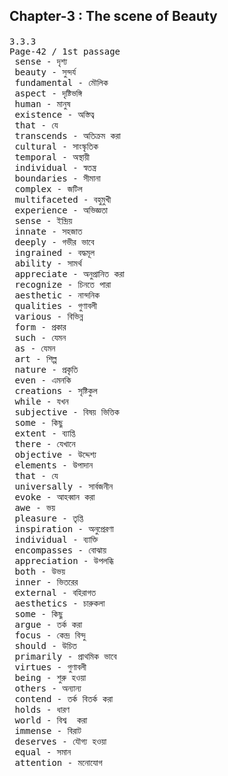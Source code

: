 ## Chapter-3 : The scene of Beauty

####

<pre>
<kbd>3.3.3</kbd><br><kbd>Page-42 / 1st passage</kbd>
 sense - দৃশ্য 
 beauty - সুন্দর্য 
 fundamental - মৌলিক 
 aspect - দৃষ্টিভঙ্গি 
 human - মানুষ 
 existence - অস্তিত্ব 
 that - যে 
 transcends - অতিক্রম করা 
 cultural - সাংস্কৃতিক  
 temporal - অস্থায়ী 
 individual - স্বতন্ত্র 
 boundaries - সীমানা 
 complex - জটিল 
 multifaceted - বহুমুখী 
 experience - অভিজ্ঞতা 
 sense - ইন্দ্রিয়
 innate - সহজাত 
 deeply - গভীর ভাবে 
 ingrained - বদ্ধমূল 
 ability - সামর্থ 
 appreciate - অনুপ্রানিত করা 
 recognize - চিনতে পারা 
 aesthetic - নান্দনিক 
 qualities - গুণাবলী 
 various - বিভিন্ন 
 form - প্রকার 
 such - যেমন 
 as - যেমন 
 art - শিল্প 
 nature - প্রকৃতি 
 even - এমনকি 
 creations - সৃষ্টিকুল 
 while - যখন 
 subjective - বিষয় ভিত্তিক
 some - কিছু 
 extent - ব্যাপ্তি 
 there - যেখানে  
 objective - উদ্দেশ্য 
 elements - উপাদান 
 that - যে 
 universally - সার্বজনীন 
 evoke - আহব্বান করা 
 awe - ভয় 
 pleasure - তৃপ্তি
 inspiration - অনুপ্রেরণা 
 individual - ব্যাক্তি
 encompasses - বোঝায়
 appreciation - উপলব্ধি 
 both - উভয় 
 inner - ভিতরের 
 external - বহিরাগত 
 aesthetics - চারুকলা 
 some - কিছু 
 argue - তর্ক করা 
 focus - কেন্দ্র বিন্দু 
 should - উচিত 
 primarily - প্রাথমিক ভাবে 
 virtues - গুণাবলী 
 being - শুরু হওয়া 
 others - অন্যান্য 
 contend - তর্ক বিতর্ক করা 
 holds - ধারণ
 world - বিশ্ব  করা 
 immense - বিরাট 
 deserves - যৌগ্য হওয়া 
 equal - সমান 
 attention - মনোযোগ
</pre>
